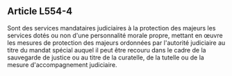 ## Article L554-4

Sont des services mandataires judiciaires à la protection des majeurs les services dotés ou non d'une
personnalité morale propre, mettant en œuvre les mesures de protection des majeurs ordonnées par l'autorité
judiciaire au titre du mandat spécial auquel il peut être recouru dans le cadre de la sauvegarde de justice ou
au titre de la curatelle, de la tutelle ou de la mesure d'accompagnement judiciaire.

